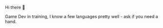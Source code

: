 Hi there 👋

<!--
**GreenBeanZ002/GreenBeanZ002** is a ✨ _special_ ✨ repository because its `README.md` (this file) appears on your GitHub profile.

Here are some ideas to get you started:

- 🔭 I’m currently working on learning to mod Minecraft / a Unity game 
- 🌱 I’m currently learning java / c++
- 💬 Ask me about anything
- 😄 Pronouns: He/Him
-->


Game Dev in training, I know a few languages pretty well - ask if you need a hand.
